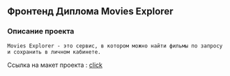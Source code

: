 ## Фронтенд Диплома Movies Explorer

### Описание проекта 
````
Movies Explorer - это cервис, в котором можно найти фильмы по запросу и сохранить в личном кабинете.
````

Ссылка на макет проекта : [cliсk](https://disk.yandex.ru/d/iWrmAWVeJHIjsA)
